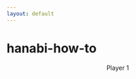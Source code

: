 ```yaml
---
layout: default
---
```


# hanabi-how-to

<section class="hand">
  <header>Player 1</header>
  <section class="tiles">
    <tile color="yellow" rank="1" tapped></tile>
    <tile color="yellow" rank="2"></tile>
    <tile color="yellow" rank="3"></tile>
    <tile color="yellow" rank="4"></tile>
    <tile color="yellow" rank="5"></tile>
  </section>
</section>